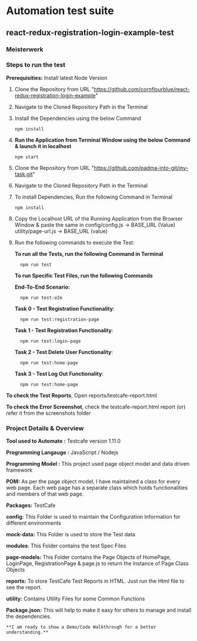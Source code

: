 # Automation test suite

## react-redux-registration-login-example-test

### Meisterwerk

### Steps to run the test

**Prerequisities:** Install latest Node Version

1.  Clone the Repository from URL "https://github.com/cornflourblue/react-redux-registration-login-example"

2.  Navigate to the Cloned Repository Path in the Terminal

3.  Install the Dependencies using the below Command

        npm install

4.  **Run the Application from Terminal Window using the below Command & launch it in localhost**

        npm start

5.  Clone the Repository from URL "https://github.com/padma-into-git/my-task.git"

6.  Navigate to the Cloned Repository Path in the Terminal

7.  To install Dependencies, Run the following Command in Terminal

        npm install

8.  Copy the Localhost URL of the Running Application from the Browser Window & paste the same in
    config/config.js -> BASE_URL (Value)
    utility/page-url.js -> BASE_URL (value)

9.  Run the following commands to execute the Test:

    **To run all the Tests, run the following Command in Terminal**

          npm run test

    **To run Specific Test Files, run the following Commands**

    **End-To-End Scenario:**

          npm run test:e2e

    **Task 0 - Test Registration Functionality**:

          npm run test:registration-page

    **Task 1 - Test Registration Functionality**:

          npm run test:login-page

    **Task 2 - Test Delete User Functionality**:

          npm run test:home-page

    **Task 3 - Test Log Out Functionality**:

          npm run test:home-page


**To check the Test Reports**, Open reports/testcafe-report.html

**To check the Error Screenshot**, check the testcafe-report.html report (or) refer it from the screenshots folder

### Project Details & Overview

**Tool used to Automate :** Testcafe version 1.11.0

**Programming Langauge :** JavaScript / Nodejs

**Programming Model :** This project used page object model and data driven framework

**POM:** As per the page object model, I have maintained a class for every web page. Each web page has a separate class which holds functionalities and members of that web page.

**Packages:** TestCafe

**config**: This Folder is used to maintain the Configuration Information for different environments

**mock-data:** This Folder is used to store the Test data

**modules**: This Folder contains the test Spec Files

**page-models:** This Folder contains the Page Objects of HomePage, LoginPage, RegistrationPage & page.js to return the Instance of Page Class Objects

**reports:** To store TestCafe Test Reports in HTML. Just run the Html file to see the report.

**utility:** Contains Utility Files for some Common Functions

**Package.json:** This will help to make it easy for others to manage and install the dependencies.

    **I am ready to show a Demo/Code Walkthrough for a better understanding.**
